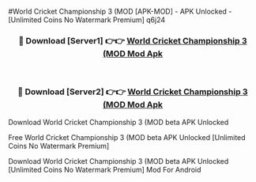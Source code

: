 #World Cricket Championship 3 (MOD [APK-MOD] - APK Unlocked - [Unlimited Coins No Watermark Premium] q6j24



<div align="center">

<h3>🔴 Download [Server1] 👉👉 <a href="https://momento.my/?title=World_Cricket_Championship_3_(MOD">World Cricket Championship 3 (MOD Mod Apk</a></h3><br>

<h3>🔴 Download [Server2] 👉👉 <a href="https://momento.my/?title=World_Cricket_Championship_3_(MOD">World Cricket Championship 3 (MOD Mod Apk</a></h3>
</div>



Download World Cricket Championship 3 (MOD beta APK Unlocked

Free World Cricket Championship 3 (MOD beta APK Unlocked [Unlimited Coins No Watermark Premium]

Download World Cricket Championship 3 (MOD beta APK Unlocked [Unlimited Coins No Watermark Premium] Mod For Android
